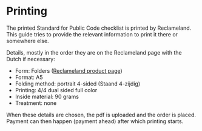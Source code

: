 # Printing

<!-- SPDX-License-Identifier: CC0-1.0 -->
<!-- SPDX-FileCopyrightText: 2025 Standard for Public Code Authors, https://www.standardforpubliccode.org/AUTHORS; 2021-2024 The Foundation for Public Code <info@publiccode.net>, https://www.standardforpubliccode.org/AUTHORS -->

The printed Standard for Public Code checklist is printed by Reclameland.
This guide tries to provide the relevant information to print it there or somewhere else.

Details, mostly in the order they are on the Reclameland page with the Dutch if necessary:

* Form: Folders ([Reclameland product page](https://www.reclameland.nl/drukken/folders))
* Format: A5
* Folding method: portrait 4-sided (Staand 4-zijdig)
* Printing: 4/4 dual sided full color
* Inside material: 90 grams
* Treatment: none

When these details are chosen, the pdf is uploaded and the order is placed. Payment can then happen (payment ahead) after which printing starts.
